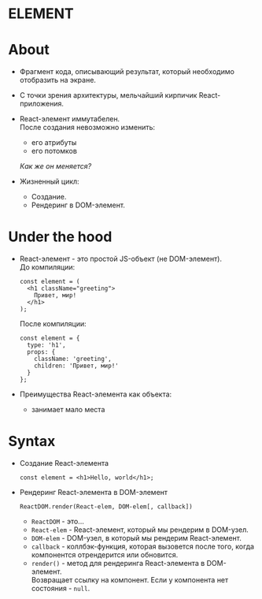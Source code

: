 # ELEMENT

# About
- Фрагмент кода, описывающий результат, который необходимо отобразить на экране.
- С точки зрения архитектуры, мельчайший кирпичик React-приложения.
- React-элемент иммутабелен.  
После создания невозможно изменить:
  - его атрибуты
  - его потомков  
  
  _Как же он меняется?_
- Жизненный цикл:
  - Создание.
  - Рендеринг в DOM-элемент.

# Under the hood
- React-элемент - это простой JS-объект (не DOM-элемент).  
  До компиляции:

  ```
  const element = (
    <h1 className="greeting">
      Привет, мир!
    </h1>
  );
  ```
  После компиляции:

  ```
  const element = {
    type: 'h1',
    props: {
      className: 'greeting',
      children: 'Привет, мир!'
    }
  };
  ```
- Преимущества React-элемента как объекта:
  - занимает мало места

# Syntax
- Создание React-элемента

  ```
  const element = <h1>Hello, world</h1>;
  ```

- Рендеринг React-элемента в DOM-элемент

  ```
  ReactDOM.render(React-elem, DOM-elem[, callback])
  ```
  - `ReactDOM` - это...
  - `React-elem` - React-элемент, который мы рендерим в DOM-узел.
  - `DOM-elem` - DOM-узел, в который мы рендерим React-элемент.
  - `callback` - коллбэк-функция, которая вызовется после того, когда компонентся отрендерится или обновится.
  - `render()` - метод для рендеринга React-элемента в DOM-элемент.  
  Возвращает ссылку на компонент. Если у компонента нет состояния - `null`.